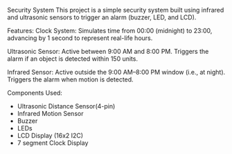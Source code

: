 Security System
This project is a simple security system built using infrared and ultrasonic sensors to trigger an alarm (buzzer, LED, and LCD).

Features:
Clock System: Simulates time from 00:00 (midnight) to 23:00, advancing by 1 second to represent real-life hours.

Ultrasonic Sensor: Active between 9:00 AM and 8:00 PM. Triggers the alarm if an object is detected within 150 units.

Infrared Sensor: Active outside the 9:00 AM–8:00 PM window (i.e., at night). Triggers the alarm when motion is detected.

Components Used:
- Ultrasonic Distance Sensor(4-pin)
- Infrared Motion Sensor
- Buzzer
- LEDs 
- LCD Display (16x2 I2C)
- 7 segment Clock Display
